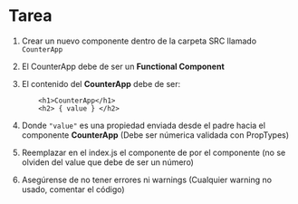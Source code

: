 # Tarea

1. Crear un nuevo componente dentro de la carpeta SRC llamado
    ```CounterApp```

2. El CounterApp debe de ser un __Functional Component__

3. El contenido del __CounterApp__ debe de ser:
    ```
        <h1>CounterApp</h1>
        <h2> { value } </h2>
    ```

4. Donde ```"value"``` es una propiedad enviada desde el padre hacia
    el componente __CounterApp__ (Debe ser númerica validada con PropTypes)

5. Reemplazar en el index.js el componente de <PrimeraApp />
    por el componente <CounterApp /> 
        (no se olviden del value que debe de ser un número)

6. Asegúrense de no tener errores ni warnings
    (Cualquier warning no usado, comentar el código)
